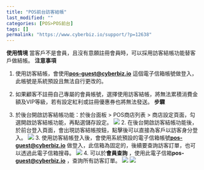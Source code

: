 ```yaml
---
title: "POS前台訪客結帳"
last_modified: ""
categories: [POS>POS前台]
tags: []
permalink: "https://www.cyberbiz.io/support/?p=12638"
---
```


**使用情境** 當客戶不是會員，且沒有意願註冊會員時，可以採用訪客結帳功能替客戶做結帳。 **注意事項**

1. 使用訪客結帳，會使用**pos-guest@cyberbiz.io** 這個電子信箱帳號做登入，此帳號是系統預設且無法自行更改的。
2. 如果顧客不註冊自己專屬的會員帳號，選擇使用訪客結帳，將無法累積消費金額及VIP等級，若有設定紅利或註冊優惠券也將無法發送。
**步驟**

1. 於後台開啟訪客結帳功能：於後台面板 > POS商店列表 > 商店設定頁面，勾選開啟訪客結帳功能，再點選儲存設定。
![](https://www.cyberbiz.io/support/wp-content/uploads/2021/05/image.png) 2\.
在後台開啟訪客結帳功能後，於前台登入頁面，會出現訪客結帳按鈕，點擊後可以直接為客戶以訪客身分登入。
![](https://www.cyberbiz.io/support/wp-content/uploads/2021/05/image-1.png)
3\. 使用訪客結帳登入後，會使用系統預設的電子信箱帳號**pos-guest@cyberbiz.io**
做登入，此信箱為固定的，後續要查詢訪客訂單，也可以透過此電子信箱搜尋。 ![](https://www.cyberbiz.io/support/wp-content/uploads/2021/05/image-3.png) 4\. 可以於**會員查詢** ，使用此電子信箱**pos-
guest@cyberbiz.io** ，查詢所有訪客訂單。 ![](https://www.cyberbiz.io/support/wp-content/uploads/2021/05/image-4-1024x572.png)
![](https://www.cyberbiz.io/support/wp-content/uploads/2021/05/image-5-1024x468.png)

